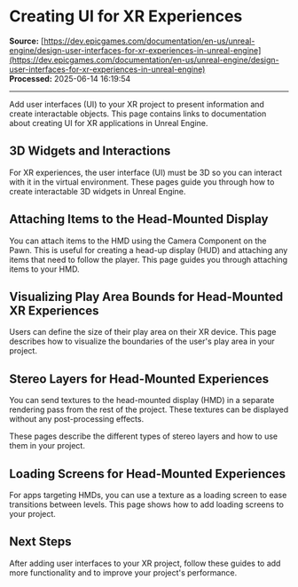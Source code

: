# Creating UI for XR Experiences

**Source:** [https://dev.epicgames.com/documentation/en-us/unreal-engine/design-user-interfaces-for-xr-experiences-in-unreal-engine](https://dev.epicgames.com/documentation/en-us/unreal-engine/design-user-interfaces-for-xr-experiences-in-unreal-engine)  
**Processed:** 2025-06-14 16:19:54

---

Add user interfaces (UI) to your XR project to present information and create interactable objects. This page contains links to documentation about creating UI for XR applications in Unreal Engine.

## 3D Widgets and Interactions

For XR experiences, the user interface (UI) must be 3D so you can interact with it in the virtual environment. These pages guide you through how to create interactable 3D widgets in Unreal Engine.

## Attaching Items to the Head-Mounted Display

You can attach items to the HMD using the Camera Component on the Pawn. This is useful for creating a head-up display (HUD) and attaching any items that need to follow the player. This page guides you through attaching items to your HMD.

## Visualizing Play Area Bounds for Head-Mounted XR Experiences

Users can define the size of their play area on their XR device. This page describes how to visualize the boundaries of the user's play area in your project.

## Stereo Layers for Head-Mounted Experiences

You can send textures to the head-mounted display (HMD) in a separate rendering pass from the rest of the project. These textures can be displayed without any post-processing effects.

These pages describe the different types of stereo layers and how to use them in your project.

## Loading Screens for Head-Mounted Experiences

For apps targeting HMDs, you can use a texture as a loading screen to ease transitions between levels. This page shows how to add loading screens to your project.

## Next Steps

After adding user interfaces to your XR project, follow these guides to add more functionality and to improve your project's performance.